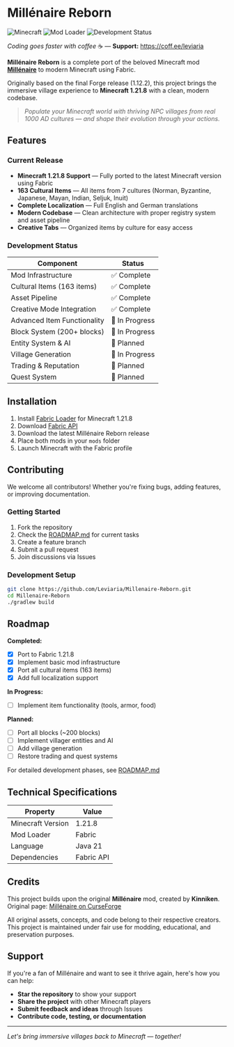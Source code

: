 # Millénaire Reborn

![Minecraft](https://img.shields.io/badge/Minecraft-1.21.8-green)
![Mod Loader](https://img.shields.io/badge/Mod%20Loader-Fabric-blue)
![Development Status](https://img.shields.io/badge/Status-In%20Development-orange)

*Coding goes faster with coffee* ☕ — **Support:** https://coff.ee/leviaria

**Millénaire Reborn** is a complete port of the beloved Minecraft mod [**Millénaire**](https://www.curseforge.com/minecraft/mc-mods/millenaire) to modern Minecraft using Fabric.

Originally based on the final Forge release (1.12.2), this project brings the immersive village experience to **Minecraft 1.21.8** with a clean, modern codebase.

> *Populate your Minecraft world with thriving NPC villages from real 1000 AD cultures — and shape their evolution through your actions.*

## Features

### Current Release
- **Minecraft 1.21.8 Support** — Fully ported to the latest Minecraft version using Fabric
- **163 Cultural Items** — All items from 7 cultures (Norman, Byzantine, Japanese, Mayan, Indian, Seljuk, Inuit)
- **Complete Localization** — Full English and German translations
- **Modern Codebase** — Clean architecture with proper registry system and asset pipeline
- **Creative Tabs** — Organized items by culture for easy access

### Development Status

| Component | Status |
|-----------|--------|
| Mod Infrastructure | ✅ Complete |
| Cultural Items (163 items) | ✅ Complete |
| Asset Pipeline | ✅ Complete |
| Creative Mode Integration | ✅ Complete |
| Advanced Item Functionality | 🚧 In Progress |
| Block System (200+ blocks) | 🚧 In Progress |
| Entity System & AI | 📅 Planned |
| Village Generation | 🚧 In Progress |
| Trading & Reputation | 📅 Planned |
| Quest System | 📅 Planned |

## Installation

1. Install [Fabric Loader](https://fabricmc.net/use/installer/) for Minecraft 1.21.8
2. Download [Fabric API](https://www.curseforge.com/minecraft/mc-mods/fabric-api)
3. Download the latest Millénaire Reborn release
4. Place both mods in your `mods` folder
5. Launch Minecraft with the Fabric profile

## Contributing

We welcome all contributors! Whether you're fixing bugs, adding features, or improving documentation.

### Getting Started
1. Fork the repository
2. Check the [ROADMAP.md](ROADMAP.md) for current tasks
3. Create a feature branch
4. Submit a pull request
5. Join discussions via Issues

### Development Setup
```bash
git clone https://github.com/Leviaria/Millenaire-Reborn.git
cd Millenaire-Reborn
./gradlew build
```

## Roadmap

**Completed:**
- [x] Port to Fabric 1.21.8
- [x] Implement basic mod infrastructure
- [x] Port all cultural items (163 items)
- [x] Add full localization support

**In Progress:**
- [ ] Implement item functionality (tools, armor, food)

**Planned:**
- [ ] Port all blocks (~200 blocks)
- [ ] Implement villager entities and AI
- [ ] Add village generation
- [ ] Restore trading and quest systems

For detailed development phases, see [ROADMAP.md](ROADMAP.md)

## Technical Specifications

| Property | Value |
|----------|-------|
| Minecraft Version | 1.21.8 |
| Mod Loader | Fabric |
| Language | Java 21 |
| Dependencies | Fabric API |

## Credits

This project builds upon the original **Millénaire** mod, created by **Kinniken**.
Original page: [Millénaire on CurseForge](https://www.curseforge.com/minecraft/mc-mods/millenaire)

All original assets, concepts, and code belong to their respective creators.
This project is maintained under fair use for modding, educational, and preservation purposes.

## Support

If you're a fan of Millénaire and want to see it thrive again, here's how you can help:

- **Star the repository** to show your support
- **Share the project** with other Minecraft players
- **Submit feedback and ideas** through Issues
- **Contribute code, testing, or documentation**

---

*Let's bring immersive villages back to Minecraft — together!*
